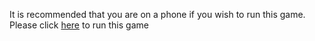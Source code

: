 It is recommended that you are on a phone if you wish to run this game.
Please click [here](https://icyybits.github.io/MemoryMist) to run this game
